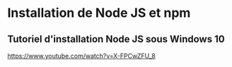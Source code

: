 # Installation de Node JS et npm

## Tutoriel d'installation Node JS sous Windows 10

https://www.youtube.com/watch?v=X-FPCwZFU_8